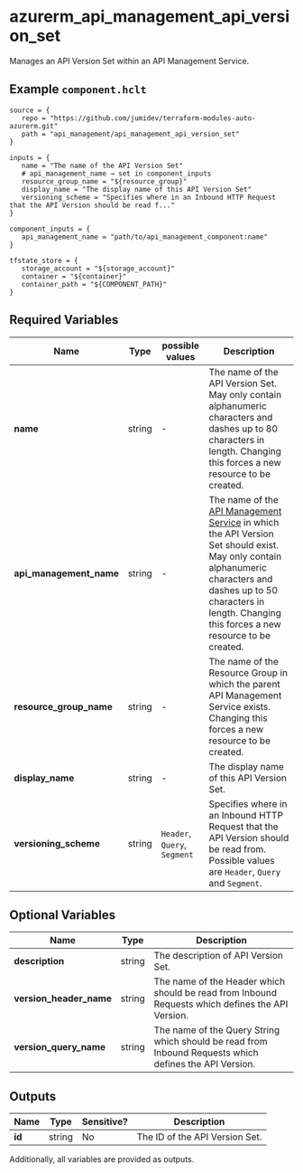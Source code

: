 # azurerm_api_management_api_version_set

Manages an API Version Set within an API Management Service.

## Example `component.hclt`

```hcl
source = {
   repo = "https://github.com/jumidev/terraform-modules-auto-azurerm.git"   
   path = "api_management/api_management_api_version_set"   
}

inputs = {
   name = "The name of the API Version Set"   
   # api_management_name → set in component_inputs
   resource_group_name = "${resource_group}"   
   display_name = "The display name of this API Version Set"   
   versioning_scheme = "Specifies where in an Inbound HTTP Request that the API Version should be read f..."   
}

component_inputs = {
   api_management_name = "path/to/api_management_component:name"   
}

tfstate_store = {
   storage_account = "${storage_account}"   
   container = "${container}"   
   container_path = "${COMPONENT_PATH}"   
}

```

## Required Variables

| Name | Type |  possible values |  Description |
| ---- | --------- |  ----------- | ----------- |
| **name** | string |  -  |  The name of the API Version Set. May only contain alphanumeric characters and dashes up to 80 characters in length. Changing this forces a new resource to be created. | 
| **api_management_name** | string |  -  |  The name of the [API Management Service](api_management.html) in which the API Version Set should exist. May only contain alphanumeric characters and dashes up to 50 characters in length. Changing this forces a new resource to be created. | 
| **resource_group_name** | string |  -  |  The name of the Resource Group in which the parent API Management Service exists. Changing this forces a new resource to be created. | 
| **display_name** | string |  -  |  The display name of this API Version Set. | 
| **versioning_scheme** | string |  `Header`, `Query`, `Segment`  |  Specifies where in an Inbound HTTP Request that the API Version should be read from. Possible values are `Header`, `Query` and `Segment`. | 

## Optional Variables

| Name | Type |  Description |
| ---- | --------- |  ----------- |
| **description** | string |  The description of API Version Set. | 
| **version_header_name** | string |  The name of the Header which should be read from Inbound Requests which defines the API Version. | 
| **version_query_name** | string |  The name of the Query String which should be read from Inbound Requests which defines the API Version. | 



## Outputs

| Name | Type | Sensitive? | Description |
| ---- | ---- | --------- | --------- |
| **id** | string | No  | The ID of the API Version Set. | 

Additionally, all variables are provided as outputs.
